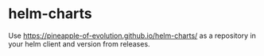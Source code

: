 # helm-charts

Use https://pineapple-of-evolution.github.io/helm-charts/ as a repository in your helm client and version from releases.